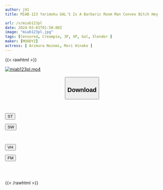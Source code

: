 ```yaml
---
author: j91
title: MIAB-123 Yarimoku GAL'S Is A Barbaric Room Man Convex Bitch Hey...Would You Like To Leave Your Duplicate Key With Us? If You Want To Fuck A Reiwa Gal, Give It To Her! Convex Paco Harem Creampie 24 Hours Anywhere Hinako Mori Nozomi Arimura

url: /v/miab123pl
date: 2024-03-01T01:50:00Z
image: "miab123pl.jpg"
tags: [Censored, Creampie, 3P, 4P, Gal, Slender	]
maker: [MOODYZ]
actress: [ Arimura Nozomi, Mori Hinako ]
---
```



{{< rawhtml >}}

<div class="video" data-videoid="JvozrDAdQBUjB6G">
    <a href="javascript:;">
        <img src="/v/miab123pl/miab123pl.jpg" width="WIDTH" height="HEIGHT" alt="miab123pl.mp4" loading="lazy">
    </a>
</div>

<script type="text/javascript" src="https://j91.asia/asset/on-demand-st.js"></script>

<br>
  <link rel="stylesheet" href="https://j91.asia/asset/bs5.css">
  
  <center>
  <button class="btn btn-primary" type="button" data-bs-toggle="collapse" data-bs-target=".multi-collapse" aria-expanded="false" aria-controls="multiCollapseExample1 multiCollapseExample2"><h2>Download</h2></button></center>
</p>
<div class="row">
  <div class="col">
    <div class="collapse multi-collapse" id="multiCollapseExample1">
      <div class="card card-body">
	      	      <br>
<div class="buttons">  
<p><a href="https://streamtape.to/v/JvozrDAdQBUjB6G" target="_blank"><button class="btn-hover color-3"><i class="fa fa-download"></i> ST</button></a></p>
<p><a href="https://cdnwish.com/bo7t7eh9825m" target="_blank"><button class="btn-hover color-2"><i class="fa fa-download"></i> SW</button></a></p></div>
    </div>
  </div>
</div>
  <div class="col">
    <div class="collapse multi-collapse" id="multiCollapseExample2">
      <div class="card card-body">
	      <br>
<div class="buttons">
<p><a href="https://vidhidepro.com/f/l2zsdwxr3cro"><button class="btn-hover color-9"><i class="fa fa-download"></i> VH</button></a></p>
<p><a href="https://filemoon.sx/d/mtg54rgb9r1q"><button class="btn-hover color-8"><i class="fa fa-download"></i> FM</button></a></p></div>
<br><br>
      </div>
    </div>
  </div>
</div>

{{< /rawhtml >}}